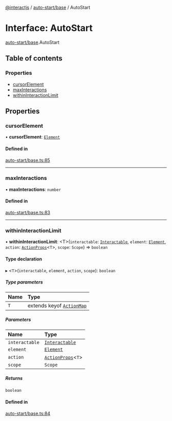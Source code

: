 [@interactjs](../README.md) / [auto-start/base](../modules/auto_start_base.md) / AutoStart

# Interface: AutoStart

[auto-start/base](../modules/auto_start_base.md).AutoStart

## Table of contents

### Properties

- [cursorElement](auto_start_base.AutoStart.md#cursorelement)
- [maxInteractions](auto_start_base.AutoStart.md#maxinteractions)
- [withinInteractionLimit](auto_start_base.AutoStart.md#withininteractionlimit)

## Properties

### cursorElement

• **cursorElement**: [`Element`](../modules/core_types.md#element)

#### Defined in

[auto-start/base.ts:85](https://github.com/Mu-L/interact.js/blob/d3d47461/packages/@interactjs/auto-start/base.ts#L85)

___

### maxInteractions

• **maxInteractions**: `number`

#### Defined in

[auto-start/base.ts:83](https://github.com/Mu-L/interact.js/blob/d3d47461/packages/@interactjs/auto-start/base.ts#L83)

___

### withinInteractionLimit

• **withinInteractionLimit**: \<T\>(`interactable`: [`Interactable`](../classes/core_Interactable.Interactable.md), `element`: [`Element`](../modules/core_types.md#element), `action`: [`ActionProps`](core_types.ActionProps.md)\<`T`\>, `scope`: `Scope`) => `boolean`

#### Type declaration

▸ \<`T`\>(`interactable`, `element`, `action`, `scope`): `boolean`

##### Type parameters

| Name | Type |
| :------ | :------ |
| `T` | extends keyof [`ActionMap`](core_types.ActionMap.md) |

##### Parameters

| Name | Type |
| :------ | :------ |
| `interactable` | [`Interactable`](../classes/core_Interactable.Interactable.md) |
| `element` | [`Element`](../modules/core_types.md#element) |
| `action` | [`ActionProps`](core_types.ActionProps.md)\<`T`\> |
| `scope` | `Scope` |

##### Returns

`boolean`

#### Defined in

[auto-start/base.ts:84](https://github.com/Mu-L/interact.js/blob/d3d47461/packages/@interactjs/auto-start/base.ts#L84)

